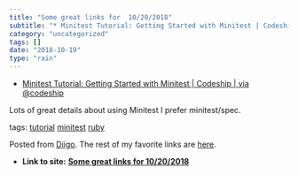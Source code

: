 ```yaml
---
title: "Some great links for  10/20/2018"
subtitle: "* Minitest Tutorial: Getting Started with Minitest | Codeship | via @codeship"
category: "uncategorized"
tags: []
date: "2018-10-19"
type: "rain"
---
```

* [Minitest Tutorial: Getting Started with Minitest | Codeship | via @codeship](<https://blog.codeship.com/getting-started-with-minitest/>)

Lots of great details about using Minitest I prefer minitest/spec.

tags: [tutorial](<https://www.diigo.com/user/pitosalas/tutorial>)
[minitest](<https://www.diigo.com/user/pitosalas/minitest>)
[ruby](<https://www.diigo.com/user/pitosalas/ruby>)

Posted from [Diigo](<https://www.diigo.com>). The rest of my favorite links
are [here](<https://www.diigo.com/user/pitosalas>).


* **Link to site:** **[Some great links for  10/20/2018](None)**